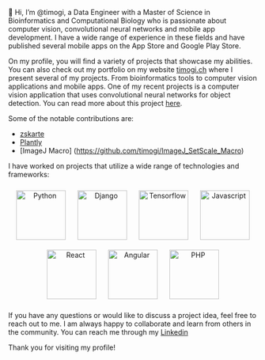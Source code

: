 👋 Hi, I’m @timogi, a Data Engineer with a Master of Science in Bioinformatics and Computational Biology who is passionate about computer vision, convolutional neural networks and mobile app development. I have a wide range of experience in these fields and have published several mobile apps on the App Store and Google Play Store.

On my profile, you will find a variety of projects that showcase my abilities. You can also check out my portfolio on my website [timogi.ch](https://timogi.ch/) where I present several of my projects. From bioinformatics tools to computer vision applications and mobile apps. One of my recent projects is a computer vision application that uses convolutional neural networks for object detection. You can read more about this project [here](https://timogi.ch/master-thesis).

Some of the notable contributions are:
- [zskarte](https://github.com/zskarte/zskarte)
- [Plantly](https://github.com/timogi/Plantly)
- [ImageJ Macro] (https://github.com/timogi/ImageJ_SetScale_Macro)

I have worked on projects that utilize a wide range of technologies and frameworks:

<p align="center">
  <img src="https://cdn.svgporn.com/logos/python.svg" alt="Python" height="100" style="margin:10px;">
  <img src="https://cdn.svgporn.com/logos/django.svg" alt="Django" height="100" style="margin:10px;">
  <img src="https://cdn.svgporn.com/logos/tensorflow.svg" alt="Tensorflow" height="100" style="margin:10px;">
  <img src="https://cdn.svgporn.com/logos/javascript.svg" alt="Javascript" height="100" style="margin:10px;">
  <img src="https://cdn.svgporn.com/logos/react.svg" alt="React" height="100" style="margin:10px;">
  <img src="https://cdn.svgporn.com/logos/angular.svg" alt="Angular" height="100" style="margin:10px;">
  <img src="https://cdn.svgporn.com/logos/php.svg" alt="PHP" height="100" style="margin:10px;">
</p>

If you have any questions or would like to discuss a project idea, feel free to reach out to me. I am always happy to collaborate and learn from others in the community. You can reach me through my [Linkedin](https://www.linkedin.com/in/tim-ogi)

Thank you for visiting my profile!
